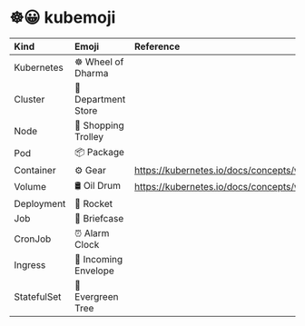 # ☸️😀 kubemoji

| Kind        | Emoji                | Reference                                           |
| :---------- | :------------------- | :-------------------------------------------------- |
| Kubernetes  | ☸️ Wheel of Dharma   |                                                     | 
| Cluster     | 🏬 Department Store  |                                                     |
| Node        | 🛒 Shopping Trolley  |                                                     |
| Pod         | 📦 Package           |                                                     |
| Container   | ⚙️ Gear              | https://kubernetes.io/docs/concepts/workloads/pods/ |
| Volume      | 🛢️ Oil Drum          | https://kubernetes.io/docs/concepts/workloads/pods/ |
| Deployment  | 🚀 Rocket            |                                                     |
| Job         | 💼 Briefcase         |                                                     |
| CronJob     | ⏰ Alarm Clock       |                                                     |
| Ingress     | 📨 Incoming Envelope |                                                     |
| StatefulSet | 🌲 Evergreen Tree    |                                                     |
